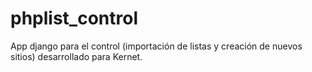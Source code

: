 phplist_control
===============

App django para el control (importación de listas y creación de nuevos sitios) desarrollado para Kernet.

